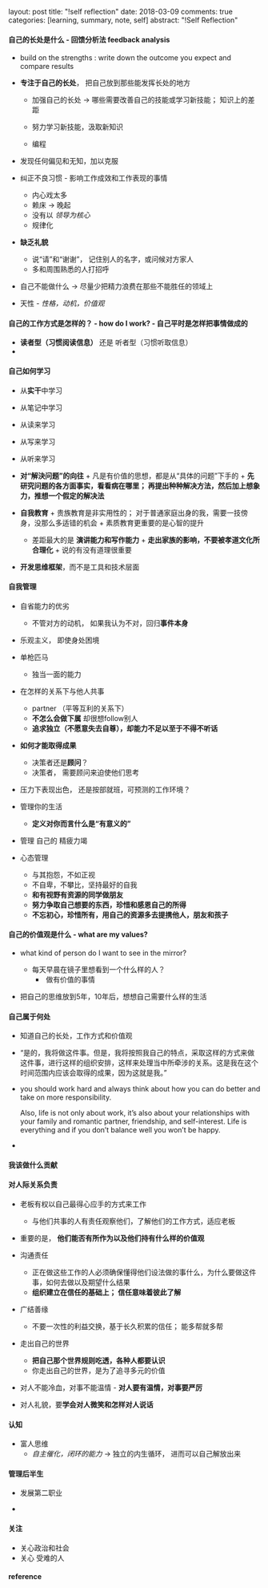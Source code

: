 layout: post
title: "!self reflection"
date: 2018-03-09
comments: true
categories: [learning, summary, note, self]
abstract: "!Self Reflection"

#### **自己的长处是什么** - 回馈分析法 feedback analysis
 * build on the strengths : write down the outcome you expect and compare results

 
 * **专注于自己的长处**， 把自己放到那些能发挥长处的地方
   + 加强自己的长处 -> 哪些需要改善自己的技能或学习新技能； 知识上的差距
   + 努力学习新技能，汲取新知识

   + 编程

 * 发现任何偏见和无知，加以克服

 * 纠正不良习惯  - 影响工作成效和工作表现的事情
   + 内心戏太多
   + 赖床 -> 晚起
   + 没有以 *领导为核心*
   + 规律化

 * **缺乏礼貌**
   + 说“请”和“谢谢”， 记住别人的名字，或问候对方家人
   + 多和周围熟悉的人打招呼

 * 自己不能做什么 -> 尽量少把精力浪费在那些不能胜任的领域上

 * 天性 - *性格，动机，价值观*

#### 自己的工作方式是怎样的？ - how do I work? - 自己平时是怎样把事情做成的
 * **读者型（习惯阅读信息）** 还是 听者型（习惯听取信息）
 *

#### 自己如何学习
  * 从**实干**中学习

  * 从笔记中学习
  * 从读来学习
  * 从写来学习
  * 从听来学习

  *  **对“解決问题”的向往**
    + 凡是有价值的思想，都是从“具体的问题”下手的
    + **先研究问题的各方面事实，看看病在哪里； 再提出种种解决方法，然后加上想象力，推想一个假定的解决法**

  *  **自我教育**
    + 贵族教育是非实用性的； 对于普通家庭出身的我，需要一技傍身，没那么多适错的机会
    + 素质教育更重要的是心智的提升
      - 差距最大的是 **演讲能力和写作能力**
    + **走出家族的影响，不要被孝道文化所合理化**
    + 说的有没有道理很重要

  * **开发思维框架**，而不是工具和技术层面

#### 自我管理
  * 自省能力的优劣
    + 不管对方的动机， 如果我认为不对，回归**事件本身**

  * 乐观主义， 即使身处困境

  * 单枪匹马
    + 独当一面的能力

  * 在怎样的关系下与他人共事
    + partner （平等互利的关系下）
    + **不怎么会做下属** 却很想follow别人
    + **追求独立（不愿意失去自尊），却能力不足以至于不得不听话**

  * **如何才能取得成果**
    + 决策者还是**顾问**？
    + 决策者， 需要顾问来迫使他们思考

  * 压力下表现出色， 还是按部就班，可预测的工作环境？

  * 管理你的生活
    + **定义对你而言什么是“有意义的”**

  * 管理 自己的 精疲力竭

  * 心态管理
    + 与其抱怨，不如正视
    + 不自卑，不攀比，坚持最好的自我
    + **和有视野有资源的同学做朋友**
    + **努力争取自己想要的东西，珍惜和感恩自己的所得**
    + **不忘初心，珍惜所有，用自己的资源多去提携他人，朋友和孩子**


#### 自己的价值观是什么 - what are my values?
  * what kind of person do I want to see in the mirror?
    + 每天早晨在镜子里想看到一个什么样的人？
      -  做有价值的事情

  *  把自己的思维放到5年，10年后，想想自己需要什么样的生活

#### 自己属于何处
  * 知道自己的长处，工作方式和价值观
  * “是的，我将做这件事。但是，我将按照我自己的特点，采取这样的方式来做这件事，进行这样的组织安排，这样来处理当中所牵涉的关系。这是我在这个时间范围内应该会取得的成果，因为这就是我。”

  * you should work hard and always think about how you can do better and take on more responsibility.

    Also, life is not only about work, it’s also about your relationships with your family and romantic partner, friendship, and self-interest. Life is everything and if you don’t balance well you won’t be happy.

  *

#### 我该做什么贡献

#### 对人际关系负责
   * 老板有权以自己最得心应手的方式来工作
      - 与他们共事的人有责任观察他们，了解他们的工作方式，适应老板

   * 重要的是， **他们能否有所作为以及他们持有什么样的价值观**

   *  沟通责任
      - 正在做这些工作的人必须确保懂得他们设法做的事什么，为什么要做这件事，如何去做以及期望什么结果
      - **组织建立在信任的基础上； 信任意味着彼此了解**

   * 广结善缘
     - 不要一次性的利益交换，基于长久积累的信任； 能多帮就多帮

   * 走出自己的世界
     - **把自己那个世界规则吃透，各种人都要认识**
     - 你走出自己的世界，是为了追寻多元的价值

   *  对人不能冷血，对事不能温情
     - **对人要有温情，对事要严厉**

   * 对人礼貌，要**学会对人微笑和怎样对人说话**

#### 认知
   * 富人思维
      - *自主催化，闭环的能力* -> 独立的内生循环， 进而可以自己解放出来


#### 管理后半生
   * 发展第二职业

   *



#### 关注
 - 关心政治和社会
 - 关心 受难的人


#### reference
